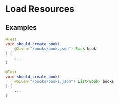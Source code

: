 # Load Resources

## Examples

```java
@Test
void should_create_book(
    @Given("/books/book.json") Book book
) {
    ...
}
```

```java
@Test
void should_create_book(
    @Given("/books/books.json") List<Book> books
) {
    ...
}
```

